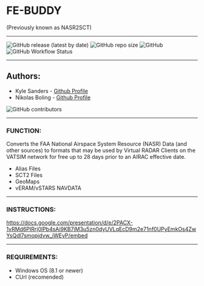 # FE-BUDDY
(Previously known as NASR2SCT)

---

![GitHub release (latest by date)](https://img.shields.io/github/v/release/Nikolai558/FE-BUDDY?style=for-the-badge)
![GitHub repo size](https://img.shields.io/github/repo-size/Nikolai558/FE-BUDDY?style=for-the-badge)
![GitHub](https://img.shields.io/github/license/Nikolai558/FE-BUDDY?style=for-the-badge)
![GitHub Workflow Status](https://img.shields.io/github/workflow/status/Nikolai558/FE-BUDDY/CodeQL?style=for-the-badge)

---

## Authors: 
- Kyle Sanders - [Github Profile](https://github.com/KSanders7070)
- Nikolas Boling - [Github Profile](https://github.com/Nikolai558)

![GitHub contributors](https://img.shields.io/github/contributors/Nikolai558/FE-BUDDY?style=for-the-badge)

---

### FUNCTION:
Converts the FAA National Airspace System Resource (NASR) Data (and other sources) to formats that may be used by Virtual RADAR Clients on the VATSIM network for free up to 28 days prior to an AIRAC effective date.
- Alias Files
- SCT2 Files
- GeoMaps
- vERAM/vSTARS NAVDATA

---

### INSTRUCTIONS:
https://docs.google.com/presentation/d/e/2PACX-1vRMd6PIRrj0lPb4sAi9KB7iM3u5zn0dyUVLqEcD9m2e71nf0UPyEmkOs4ZwYsQdl7smopjdvw_iWEyP/embed

---

### REQUIREMENTS:
- Windows OS (8.1 or newer)
- CUrl (recomended)

